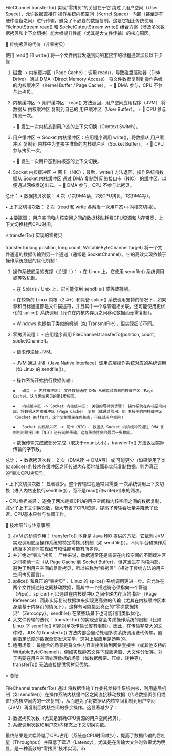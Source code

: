 FileChannel.transferTo() 实现“零拷贝”的关键在于它 绕过了用户空间（User Space），允许数据直接在 操作系统内核空间（Kernel Space） 内部（甚至是在硬件设备之间）进行传输，避免了不必要的数据复制。这是它相比传统使用 FileInputStream.read() 和 SocketOutputStream.write() 组合方案（涉及多次数据拷贝和上下文切换）能大幅提升性能（尤其是大文件传输）的核心原因。

🧠 传统拷贝的代价（非零拷贝）

使用 read() 和 write() 将一个文件内容发送到网络套接字的过程通常涉及以下步骤：

1.  磁盘 -> 内核缓冲区（Page Cache）：调用 read()，导致磁盘驱动器（Disk Drive） 通过 DMA（Direct Memory Access） 将文件数据复制到操作系统的内核缓冲区（Kernel Buffer / Page Cache）。
    ◦   📌 DMA 参与，CPU 不参与此拷贝。

2.  内核缓冲区 -> 用户缓冲区：read() 方法返回，用户空间应用程序（JVM） 将数据从 内核缓冲区 复制到自己的 用户缓冲区（User Buffer）。
    ◦   📌 CPU 参与拷贝一次。

    ◦   📌 发生一次内核态到用户态的上下文切换（Context Switch）。

3.  用户缓冲区 -> Socket 内核缓冲区：应用程序调用 write()，将数据从 用户缓冲区 复制到 内核中为套接字准备的内核缓冲区（Socket Buffer）。
    ◦   📌 CPU 参与拷贝一次。

    ◦   📌 发生一次用户态到内核态的上下文切换。

4.  Socket 内核缓冲区 -> 网卡（NIC）：最后，write() 方法返回，操作系统将数据从 Socket 内核缓冲区 通过 DMA 复制到 网络接口卡（NIC） 的缓冲区，以便通过网络发送出去。
    ◦   📌 DMA 参与，CPU 不参与此拷贝。

总计：
•   数据拷贝次数： 4 次（1次DMA读，2次CPU拷贝，1次DMA写）。

•   上下文切换次数： 2 次（read 和 write 各触发一次用户态<->内核态切换）。

•   主要瓶颈： 用户空间和内核空间之间的数据移动耗费CPU资源和内存带宽，上下文切换耗费CPU时间。

⚡ transferTo() 实现的零拷贝

transferTo(long position, long count, WritableByteChannel target) 将一个文件通道的数据传输到另一个通道（通常是 SocketChannel）。它的高效实现依赖于操作系统底层的优化机制：

1.  操作系统底层的支撑（关键！）：
    ◦   在 Linux 上，它使用 sendfile() 系统调用或等效机制。

    ◦   在 Solaris / Unix 上，它可能使用 sendfile() 或等效机制。

    ◦   在较新的 Linux 内核（2.4+）和具备 splice() 系统调用支持的情况下，如果源和目标通道都是文件描述符，并且其中一个与管道相关联，还可能使用更优化的 splice() 系统调用（允许在内核内存页之间移动数据而无需复制）。

    ◦   Windows 也提供了类似的机制（如 TransmitFile），但实现细节不同。

2.  零拷贝流程：
    ◦   应用程序调用 FileChannel.transferTo(position, count, socketChannel)。

    ◦   请求传递给 JVM。

    ◦   JVM 通过 JNI（Java Native Interface）调用底层操作系统对应的系统调用（如 Linux 的 sendfile()）。

    ◦   操作系统开始执行数据传输：

        ▪   磁盘 -> 内核缓冲区： 文件数据通过 DMA 从磁盘读取到内核缓冲区（Page Cache）。这与传统拷贝的第1步相同。

        ▪   内核缓冲区 -> Socket 内核缓冲区： 关键的零拷贝步骤！ 操作系统在内核空间内部，将数据从内核缓冲区（Page Cache） 复制（或通过引用）到 套接字的内核缓冲区（Socket Buffer）。这个复制发生在内核态，不经过用户空间！

        ▪   Socket 内核缓冲区 -> 网卡（NIC）： 数据从 Socket 内核缓冲区通过 DMA 复制到网络接口卡（NIC）进行网络传输。这与传统拷贝的最后一步相同。

    ◦   数据传输完成或部分完成（取决于count大小），transferTo() 方法返回实际传输的字节数。

总计：
•   数据拷贝次数： 2 次（DMA读 -> DMA写）或 可能更少（如果使用了类似 splice() 的技术在缓冲区之间传递内存页地址而非实际复制数据，则为真正的“零次CPU拷贝”）。

•   上下文切换次数： 显著减少。整个传输过程通常只需要 一次系统调用上下文切换（进入内核态执行sendfile()），而不是read()和write()带来的两次。

•   CPU负担减轻： 避免了两次耗费CPU的用户空间和内核空间之间的数据复制，减少了上下文切换次数，极大节省了CPU资源，提高了传输吞吐量并降低了延迟。CPU基本只参与协调工作。

📝 技术细节与注意事项

1.  JVM 的桥梁作用： transferTo() 本身是 Java NIO 提供的方法，它依赖 JVM 实现调用底层操作系统的特定零拷贝机制（如 sendfile()）。不同平台和操作系统版本的具体实现细节和性能可能有所差异。
2.  并非绝对“零次”拷贝： 严格来说，数据通常还是需要在内核空间的不同缓冲区之间移动一次（从 Page Cache 到 Socket Buffer），但这发生在内核内部，避免了到用户空间的昂贵拷贝，所以被称为“零拷贝”（相对于传统方法的用户空间拷贝而言）。
3.  splice() 和真正的“零拷贝”： Linux 的 splice() 系统调用更进一步。它允许在两个文件描述符之间移动数据，而其中一个描述符必须指向一个管道（Pipe）。splice() 可以通过在内核缓冲区之间传递内存页的 指针（Page Reference） 而非实际复制数据块来实现更高效的传输（尤其在内核缓冲区本身是基于内存页的情况下），这样有可能接近真正的“零次数据拷贝”（Zerocopy）。sendfile() 在某些场景下也可能利用类似优化。
4.  大文件传输的迭代： transferTo() 的实现通常会考虑操作系统的限制（比如 Linux 下 sendfile() 可能对单次传输长度有限制）。因此，在传输非常大的文件时，JDK 的 transferTo() 方法内部会自动处理多次系统调用迭代传输，直到指定长度的数据全部发送完毕，这对上层应用是透明的。
5.  适用场景： 最适合的场景是将文件内容直接传输到网络套接字（或其他支持的 WritableByteChannel），例如实现静态文件下载服务器、大文件分发等。对于需要在用户空间处理数据的场景（如数据解密、压缩、转换等），transferTo() 无法直接提供零拷贝优势。

⭐ 总结

FileChannel.transferTo() 通过 将数据传输工作委托给操作系统内核，利用底层机制（如 sendfile()）在操作系统内核缓冲区之间直接移动数据（传递数据页引用或进行内核空间内的一次复制），从而避免了将数据从内核空间复制到用户空间（JVM）再复制回内核空间的多余操作。这显著减少了：

1.  数据拷贝次数（尤其是消耗CPU资源的用户空间拷贝）。
2.  系统调用次数和用户态/内核态上下文切换次数。

最终结果是大幅降低了CPU占用（系统态CPU时间减少），提高了数据传输的吞吐量（Throughput）并降低了延迟（Latency），尤其是在传输大文件时效果尤为明显，是一种高效的“零拷贝”技术实现。👍